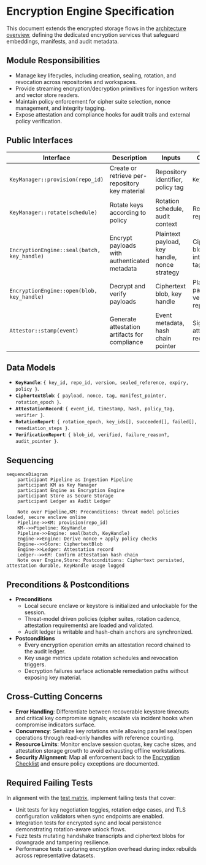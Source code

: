 # Encryption Engine Specification

This document extends the encrypted storage flows in the [architecture overview](./overview.md), defining the dedicated encryption services that safeguard embeddings, manifests, and audit metadata.

## Module Responsibilities
- Manage key lifecycles, including creation, sealing, rotation, and revocation across repositories and workspaces.
- Provide streaming encryption/decryption primitives for ingestion writers and vector store readers.
- Maintain policy enforcement for cipher suite selection, nonce management, and integrity tagging.
- Expose attestation and compliance hooks for audit trails and external policy verification.

## Public Interfaces

| Interface | Description | Inputs | Outputs |
|-----------|-------------|--------|---------|
| `KeyManager::provision(repo_id)` | Create or retrieve per-repository key material | Repository identifier, policy tag | `KeyHandle` |
| `KeyManager::rotate(schedule)` | Rotate keys according to policy | Rotation schedule, audit context | Rotation report |
| `EncryptionEngine::seal(batch, key_handle)` | Encrypt payloads with authenticated metadata | Plaintext payload, key handle, nonce strategy | Ciphertext blob + integrity tag |
| `EncryptionEngine::open(blob, key_handle)` | Decrypt and verify payloads | Ciphertext blob, key handle | Plaintext payload, verification report |
| `Attestor::stamp(event)` | Generate attestation artifacts for compliance | Event metadata, hash chain pointer | Signed attestation record |

## Data Models
- **`KeyHandle`**: `{ key_id, repo_id, version, sealed_reference, expiry, policy }`.
- **`CiphertextBlob`**: `{ payload, nonce, tag, manifest_pointer, rotation_epoch }`.
- **`AttestationRecord`**: `{ event_id, timestamp, hash, policy_tag, verifier }`.
- **`RotationReport`**: `{ rotation_epoch, key_ids[], succeeded[], failed[], remediation_steps }`.
- **`VerificationReport`**: `{ blob_id, verified, failure_reason?, audit_pointer }`.

## Sequencing

```mermaid
sequenceDiagram
    participant Pipeline as Ingestion Pipeline
    participant KM as Key Manager
    participant Engine as Encryption Engine
    participant Store as Secure Storage
    participant Ledger as Audit Ledger

    Note over Pipeline,KM: Preconditions: threat model policies loaded, secure enclave online
    Pipeline->>KM: provision(repo_id)
    KM-->>Pipeline: KeyHandle
    Pipeline->>Engine: seal(batch, KeyHandle)
    Engine->>Engine: Derive nonce + apply policy checks
    Engine-->>Store: CiphertextBlob
    Engine->>Ledger: Attestation record
    Ledger-->>KM: Confirm attestation hash chain
    Note over Engine,Store: Postconditions: Ciphertext persisted, attestation durable, KeyHandle usage logged
```

## Preconditions & Postconditions
- **Preconditions**
  - Local secure enclave or keystore is initialized and unlockable for the session.
  - Threat-model driven policies (cipher suites, rotation cadence, attestation requirements) are loaded and validated.
  - Audit ledger is writable and hash-chain anchors are synchronized.
- **Postconditions**
  - Every encryption operation emits an attestation record chained to the audit ledger.
  - Key usage metrics update rotation schedules and revocation triggers.
  - Decryption failures surface actionable remediation paths without exposing key material.

## Cross-Cutting Concerns
- **Error Handling**: Differentiate between recoverable keystore timeouts and critical key compromise signals; escalate via incident hooks when compromise indicators surface.
- **Concurrency**: Serialize key rotations while allowing parallel seal/open operations through read-only handles with reference counting.
- **Resource Limits**: Monitor enclave session quotas, key cache sizes, and attestation storage growth to avoid exhausting offline workstations.
- **Security Alignment**: Map all enforcement back to the [Encryption Checklist](../security/threat-model.md#encryption-checklist) and ensure policy exceptions are documented.

## Required Failing Tests
In alignment with the [test matrix](../testing/test-matrix.md#encryption--tls-controls), implement failing tests that cover:
- Unit tests for key negotiation toggles, rotation edge cases, and TLS configuration validators when sync endpoints are enabled.
- Integration tests for encrypted sync and local persistence demonstrating rotation-aware unlock flows.
- Fuzz tests mutating handshake transcripts and ciphertext blobs for downgrade and tampering resilience.
- Performance tests capturing encryption overhead during index rebuilds across representative datasets.
